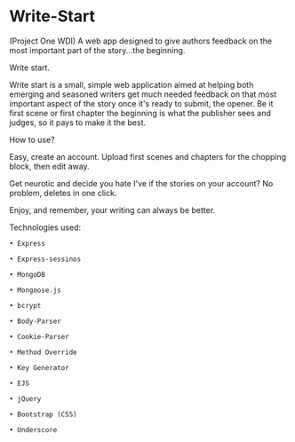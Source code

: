 # Write-Start
(Project One WDI) A web app designed to give authors feedback on the most important part of the story...the beginning. 

Write start. 

Write start is a small, simple web application aimed at helping both emerging and seasoned writers get much needed feedback on that most important aspect of the story once it's ready to submit, the opener. Be it first scene or first chapter the beginning is what the publisher sees and judges, so it pays to make it the best. 

How to use?

Easy, create an account. Upload first scenes and chapters for the chopping block, then edit away. 

Get neurotic and decide you hate I've if the stories on your account? No problem, deletes in one click. 

Enjoy, and remember, your writing can always be better.

Technologies used:

	• Express

	• Express-sessinos

	• MongoDB

	• Mongoose.js

	• bcrypt

	• Body-Parser

	• Cookie-Parser

	• Method Override

	• Key Generator

	• EJS
	
	• jQuery

	• Bootstrap (CSS)

	• Underscore

